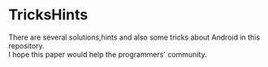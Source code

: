 # TricksHints
There are several solutions,hints and also some tricks about Android in this repository.  
I hope this paper would help the programmers' community. 
